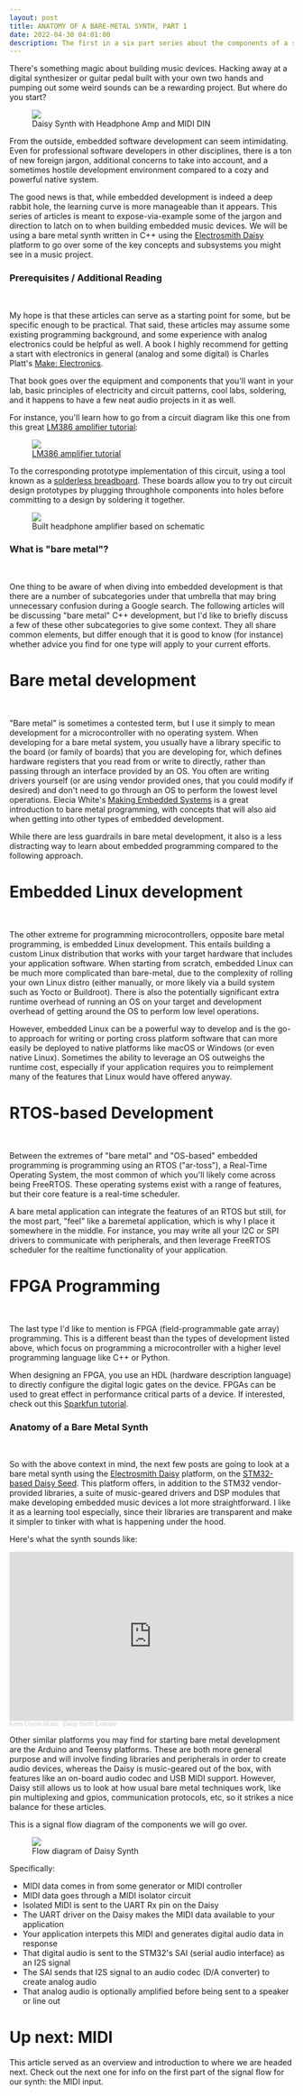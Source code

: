 ```yaml
---
layout: post
title: ANATOMY OF A BARE-METAL SYNTH, PART 1
date: 2022-04-30 04:01:00
description: The first in a six part series about the components of a simple bare metal synth using the Daisy platform.
---
```


There's something magic about building music devices. Hacking away at a digital synthesizer or
guitar pedal built with your own two hands and pumping out some weird sounds can be a 
rewarding project. But where do you start?

<figure>
  <img class="col center" src="/img/bare_metal/overhead_synth.jpg">
  <figcaption>Daisy Synth with Headphone Amp and MIDI DIN</figcaption>
</figure>

From the outside, embedded software development can seem intimidating. Even for professional
software developers in other disciplines, there is a ton of new foreign jargon, additional
concerns to take into account, and a sometimes hostile development environment compared
to a cozy and powerful native system.

The good news is that, while embedded development is indeed a deep rabbit hole, the learning
curve is more manageable than it appears. This series of articles is meant to expose-via-example 
some of the jargon and direction to latch on to when building embedded music devices. We will be
using a bare metal synth written in C++ using the [Electrosmith Daisy](https://github.com/electro-smith/DaisyExamples) platform to go over some 
of the key concepts and subsystems you might see in a music project. 

### Prerequisites / Additional Reading
<br>

My hope is that these articles can serve as a starting point for some,
but be specific enough to be practical. That said, these articles may assume some existing programming background, and some experience with analog electronics could be helpful as well. A book I highly recommend for getting a start with electronics in general (analog and some digital) is Charles Platt's 
[Make: Electronics](https://www.oreilly.com/library/view/make-electronics/9781449377267/).

That book goes over the equipment and components that you'll want in your lab, basic principles of 
electricity and circuit patterns, cool labs, soldering, and it happens to have a few neat audio projects in it as well.

For instance, you'll learn how to go from a circuit diagram like this one from this great [LM386 amplifier tutorial](https://www.instructables.com/Tales-From-the-Chip-LM386-Audio-Amplifier/):
<figure>
  <img class="col center" src="/img/bare_metal/instructable_lm386.png">
  <figcaption><a href="https://www.instructables.com/Tales-From-the-Chip-LM386-Audio-Amplifier/"> LM386 amplifier tutorial</a></figcaption>
</figure>

To the corresponding prototype implementation of this circuit, using a tool known as a [solderless breadboard](https://en.wikipedia.org/wiki/Breadboard). These boards allow you to try out circuit design prototypes by plugging throughhole components
into holes before committing to a design by soldering it together.

<figure>
  <img class="col center" src="/img/bare_metal/headphone_amp.jpg">
  <figcaption>Built headphone amplifier based on schematic</figcaption>
</figure>


### What is "bare metal"?
<br>

One thing to be aware of when diving into embedded development is that there are a number of
subcategories under that umbrella that may bring unnecessary confusion during a Google search. 
The following articles will be discussing "bare metal" C++ development, but I'd like to briefly discuss a few 
of these other subcategories to give some context. They all share common elements, but differ enough 
that it is good to know (for instance) whether advice you find for one type will apply to your current 
efforts.


# Bare metal development
<br>

"Bare metal" is sometimes a contested term, but I use it simply to mean development
for a microcontroller with no operating system. When developing for a bare metal system, you usually 
have a library specific to the board (or family of boards) that you are developing for, which
defines hardware registers that you read from or write to directly, rather than passing through an 
interface provided by an OS. You often are writing
drivers yourself (or are using vendor provided ones, that you could modify if desired) and don't 
need to go through an OS to perform the lowest level operations. Elecia White's [Making Embedded Systems](https://www.oreilly.com/library/view/making-embedded-systems/9781449308889/) is a great introduction to bare metal programming, with concepts that will also aid when getting into other 
types of embedded development.

While there are less guardrails in bare metal development, it also is a less distracting way to learn about embedded programming compared to the following approach.

# Embedded Linux development
<br>

The other extreme for programming microcontrollers, opposite bare metal programming, is embedded Linux development. This entails
building a custom Linux distribution that works with your target hardware that includes your
application software. When starting from scratch, embedded Linux can be much more complicated than bare-metal,
due to the complexity of rolling your own Linux distro (either manually, or more likely via a 
build system such as Yocto or Buildroot). There is also the potentially significant extra runtime overhead of running an OS on your target and development overhead of getting around the OS to 
perform low level operations. 

However, embedded Linux can be a powerful way to develop and is
the go-to approach for writing or porting cross platform software that can more easily be deployed to 
native platforms like macOS or Windows (or even native Linux). Sometimes the ability to leverage
an OS outweighs the runtime cost, especially if your application requires you to reimplement
many of the features that Linux would have offered anyway.


# RTOS-based Development
<br>

Between the extremes of "bare metal" and "OS-based" embedded programming is programming using
an RTOS ("ar-toss"), a Real-Time Operating System, the most common of which you'll likely come
across being FreeRTOS. These operating systems exist with a range of features, but their core feature 
is a real-time scheduler. 

A bare metal application can integrate the features of an RTOS
but still, for the most part, "feel" like a baremetal application, which is why I place it 
somewhere in the middle. For instance, you may write all your I2C or SPI drivers to communicate 
with peripherals, and then leverage FreeRTOS scheduler for the realtime functionality of your 
application.

# FPGA Programming
<br>

The last type I'd like to mention is FPGA (field-programmable gate array) programming. This is
a different beast than the types of development listed above, which focus on programming a 
microcontroller with a higher level programming language like C++ or Python. 

When designing
an FPGA, you use an HDL (hardware description language) to directly configure the digital logic
gates on the device. FPGAs can be used to great effect in performance critical parts of a device.
If interested, check out this [Sparkfun tutorial](https://learn.sparkfun.com/tutorials/programming-an-fpga/all).

### Anatomy of a Bare Metal Synth
<br>

So with the above context in mind, the next few posts are going to look at a bare metal
synth using the [Electrosmith Daisy](https://github.com/electro-smith/DaisyExamples) 
platform, on the [STM32-based Daisy Seed](https://www.electro-smith.com/daisy/daisy). This platform 
offers, in addition to the STM32 vendor-provided libraries, a 
suite of music-geared drivers and DSP modules that make developing embedded music
devices a lot more straightforward. I like it as a learning tool especially, since their
libraries are transparent and make it simpler to tinker with what is happening under the 
hood.

Here's what the synth sounds like:
<iframe width="100%" height="300" scrolling="no" frameborder="no" allow="autoplay" src="https://w.soundcloud.com/player/?url=https%3A//api.soundcloud.com/tracks/1260567787&color=%23ff5500&auto_play=false&hide_related=false&show_comments=true&show_user=true&show_reposts=false&show_teaser=true&visual=true"></iframe><div style="font-size: 10px; color: #cccccc;line-break: anywhere;word-break: normal;overflow: hidden;white-space: nowrap;text-overflow: ellipsis; font-family: Interstate,Lucida Grande,Lucida Sans Unicode,Lucida Sans,Garuda,Verdana,Tahoma,sans-serif;font-weight: 100;"><a href="https://soundcloud.com/jackwcampbell" title="Keen Coyote Music" target="_blank" style="color: #cccccc; text-decoration: none;">Keen Coyote Music</a> · <a href="https://soundcloud.com/jackwcampbell/daisy-synth-example" title="Daisy Synth Example" target="_blank" style="color: #cccccc; text-decoration: none;">Daisy Synth Example</a></div>

Other similar platforms you may find for starting bare metal development are the Arduino
and Teensy platforms. These are both more general purpose and will involve finding libraries
and peripherals in order to create audio devices, whereas the Daisy is music-geared out of the
box, with features like an on-board audio codec and USB MIDI support. However, Daisy still allows
us to look at how usual bare metal techniques work, like pin multiplexing and gpios, communication protocols, etc, so it strikes a nice balance for these articles.

This is a signal flow diagram of the components we will go over. 

<figure>
  <img class="col center" src="/img/bare_metal/flow_diagram_highlights/0_Diagram.png">
  <figcaption>Flow diagram of Daisy Synth</figcaption>
</figure>

Specifically:
- MIDI data comes in from some generator or MIDI controller
- MIDI data goes through a MIDI isolator circuit
- Isolated MIDI is sent to the UART Rx pin on the Daisy
- The UART driver on the Daisy makes the MIDI data available to your application
- Your application interpets this MIDI and generates digital audio data in response
- That digital audio is sent to the STM32's SAI (serial audio interface) as an I2S signal
- The SAI sends that I2S signal to an audio codec (D/A converter) to create analog audio
- That analog audio is optionally amplified before being sent to a speaker or line out

# Up next: MIDI

This article served as an overview and introduction to where we are headed next. Check
out the next one
for info on the first part of the signal flow for our synth: the MIDI input.


